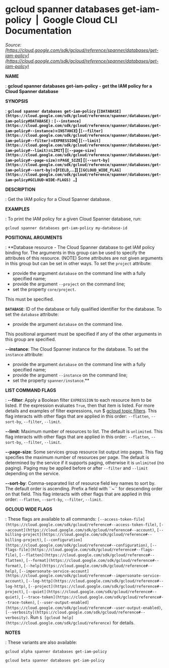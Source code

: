 # gcloud spanner databases get-iam-policy  |  Google Cloud CLI Documentation

*Source: [https://cloud.google.com/sdk/gcloud/reference/spanner/databases/get-iam-policy](https://cloud.google.com/sdk/gcloud/reference/spanner/databases/get-iam-policy)*

**NAME**

: **gcloud spanner databases get-iam-policy - get the IAM policy for a Cloud Spanner database**

**SYNOPSIS**

: **`gcloud spanner databases get-iam-policy` (`[DATABASE](https://cloud.google.com/sdk/gcloud/reference/spanner/databases/get-iam-policy#DATABASE)` : `[--instance](https://cloud.google.com/sdk/gcloud/reference/spanner/databases/get-iam-policy#--instance)`=`INSTANCE`) [`[--filter](https://cloud.google.com/sdk/gcloud/reference/spanner/databases/get-iam-policy#--filter)`=`EXPRESSION`] [`[--limit](https://cloud.google.com/sdk/gcloud/reference/spanner/databases/get-iam-policy#--limit)`=`LIMIT`] [`[--page-size](https://cloud.google.com/sdk/gcloud/reference/spanner/databases/get-iam-policy#--page-size)`=`PAGE_SIZE`] [`[--sort-by](https://cloud.google.com/sdk/gcloud/reference/spanner/databases/get-iam-policy#--sort-by)`=[`FIELD`,…]] [`[GCLOUD_WIDE_FLAG](https://cloud.google.com/sdk/gcloud/reference/spanner/databases/get-iam-policy#GCLOUD-WIDE-FLAGS) …`]**

**DESCRIPTION**

: Get the IAM policy for a Cloud Spanner database.

**EXAMPLES**

: To print the IAM policy for a given Cloud Spanner database, run:

```
gcloud spanner databases get-iam-policy my-database-id
```

**POSITIONAL ARGUMENTS**

: **Database resource - The Cloud Spanner database to get IAM policy binding for.
The arguments in this group can be used to specify the attributes of this
resource. (NOTE) Some attributes are not given arguments in this group but can
be set in other ways.
To set the `project` attribute:

- provide the argument `database` on the command line with a fully
specified name;
- provide the argument `--project` on the command line;
- set the property `core/project`.

This must be specified.

**`DATABASE`**:
ID of the database or fully qualified identifier for the database.
To set the `database` attribute:

- provide the argument `database` on the command line.

This positional argument must be specified if any of the other arguments in this
group are specified.

**--instance**:
The Cloud Spanner instance for the database.
To set the `instance` attribute:

- provide the argument `database` on the command line with a fully
specified name;
- provide the argument `--instance` on the command line;
- set the property `spanner/instance`.**

**LIST COMMAND FLAGS**

: **--filter**:
Apply a Boolean filter `EXPRESSION` to each resource item
to be listed. If the expression evaluates `True`, then that item is
listed. For more details and examples of filter expressions, run $ [gcloud topic filters](https://cloud.google.com/sdk/gcloud/reference/topic/filters). This flag
interacts with other flags that are applied in this order:
`--flatten`, `--sort-by`, `--filter`,
`--limit`.

**--limit**:
Maximum number of resources to list. The default is `unlimited`. This
flag interacts with other flags that are applied in this order:
`--flatten`, `--sort-by`, `--filter`,
`--limit`.

**--page-size**:
Some services group resource list output into pages. This flag specifies the
maximum number of resources per page. The default is determined by the service
if it supports paging, otherwise it is `unlimited` (no paging).
Paging may be applied before or after `--filter` and
`--limit` depending on the service.

**--sort-by**:
Comma-separated list of resource field key names to sort by. The default order
is ascending. Prefix a field with ``~´´ for descending order on that
field. This flag interacts with other flags that are applied in this order:
`--flatten`, `--sort-by`, `--filter`,
`--limit`.

**GCLOUD WIDE FLAGS**

: These flags are available to all commands: `[--access-token-file](https://cloud.google.com/sdk/gcloud/reference#--access-token-file)`,
`[--account](https://cloud.google.com/sdk/gcloud/reference#--account)`, `[--billing-project](https://cloud.google.com/sdk/gcloud/reference#--billing-project)`,
`[--configuration](https://cloud.google.com/sdk/gcloud/reference#--configuration)`,
`[--flags-file](https://cloud.google.com/sdk/gcloud/reference#--flags-file)`,
`[--flatten](https://cloud.google.com/sdk/gcloud/reference#--flatten)`, `[--format](https://cloud.google.com/sdk/gcloud/reference#--format)`, `[--help](https://cloud.google.com/sdk/gcloud/reference#--help)`, `[--impersonate-service-account](https://cloud.google.com/sdk/gcloud/reference#--impersonate-service-account)`,
`[--log-http](https://cloud.google.com/sdk/gcloud/reference#--log-http)`,
`[--project](https://cloud.google.com/sdk/gcloud/reference#--project)`, `[--quiet](https://cloud.google.com/sdk/gcloud/reference#--quiet)`, `[--trace-token](https://cloud.google.com/sdk/gcloud/reference#--trace-token)`, `[--user-output-enabled](https://cloud.google.com/sdk/gcloud/reference#--user-output-enabled)`,
`[--verbosity](https://cloud.google.com/sdk/gcloud/reference#--verbosity)`.
Run `$ [gcloud help](https://cloud.google.com/sdk/gcloud/reference)` for details.

**NOTES**

: These variants are also available:

```
gcloud alpha spanner databases get-iam-policy
```

```
gcloud beta spanner databases get-iam-policy
```